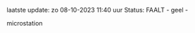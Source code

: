 laatste update: 
zo 08-10-2023 11:40   uur 
Status: FAALT - geel - 
<div class="service Y">microstation</div>